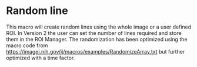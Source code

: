 # Random line

This macro will create random lines using the whole image or a user defined ROI. In Version 2 the user can set the number of lines required and store them in the ROI Manager. The randomization has been optimized using the macro code from https://imagej.nih.gov/ij/macros/examples/RandomizeArray.txt but further optimized with a time factor.
